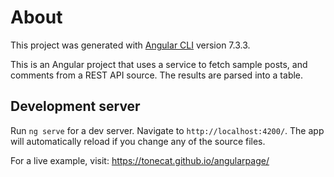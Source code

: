 # About

This project was generated with [Angular CLI](https://github.com/angular/angular-cli) version 7.3.3.

This is an Angular project that uses a service to fetch sample posts, and comments from a REST API source. The results are parsed into a table. 

## Development server

Run `ng serve` for a dev server. Navigate to `http://localhost:4200/`. The app will automatically reload if you change any of the source files.

For a live example, visit: https://tonecat.github.io/angularpage/

 


